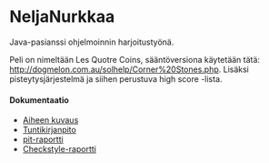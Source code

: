 # NeljaNurkkaa

Java-pasianssi ohjelmoinnin harjoitustyönä.

Peli on nimeltään Les Quotre Coins, sääntöversiona käytetään tätä: 
http://dogmelon.com.au/solhelp/Corner%20Stones.php. Lisäksi pisteytysjärjestelmä ja siihen perustuva high score -lista.

#### Dokumentaatio
 * [Aiheen kuvaus](dokumentaatio/aiheenKuvausJaRakenne.md)
 * [Tuntikirjanpito](dokumentaatio/tuntikirjanpito.md)
 * [pit-raportti](https://htmlpreview.github.io/?https://github.com/jurintal1/NeljaNurkkaa/blob/master/dokumentaatio/201706152114/index.html)
 * [Checkstyle-raportti](https://htmlpreview.github.io/?https://github.com/jurintal1/NeljaNurkkaa/blob/master/dokumentaatio/checkstyle/checkstyle.html)
 
